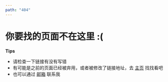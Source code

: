 ```yaml
---
path: "404"
---
```


# 你要找的页面不在这里 :(

**Tips**

- 请检查一下链接有没有写错
- 有可能是之前的页面已经被弃用，或者被修改了链接地址，去 [主页](/) 找找看吧
- 也可以通过 [邮箱](mailto:liangfengning@foxmail.com) 联系我